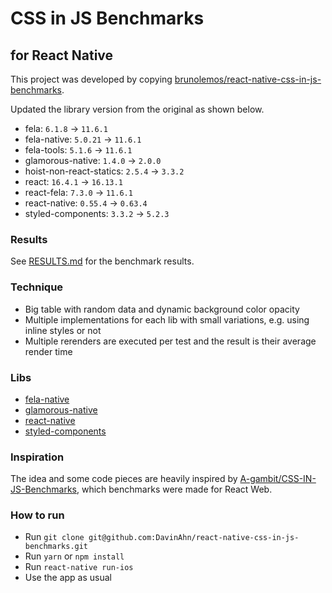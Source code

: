 # CSS in JS Benchmarks

## for React Native

This project was developed by copying [brunolemos/react-native-css-in-js-benchmarks](https://github.com/brunolemos/react-native-css-in-js-benchmarks).

Updated the library version from the original as shown below.

- fela: `6.1.8` -> `11.6.1`
- fela-native: `5.0.21` -> `11.6.1`
- fela-tools: `5.1.6` -> `11.6.1`
- glamorous-native: `1.4.0` -> `2.0.0`
- hoist-non-react-statics: `2.5.4` -> `3.3.2`
- react: `16.4.1` -> `16.13.1`
- react-fela: `7.3.0` -> `11.6.1`
- react-native: `0.55.4` -> `0.63.4`
- styled-components: `3.3.2` -> `5.2.3`

### Results

See [RESULTS.md](RESULTS.md) for the benchmark results.

### Technique

- Big table with random data and dynamic background color opacity
- Multiple implementations for each lib with small variations, e.g. using inline styles or not
- Multiple rerenders are executed per test and the result is their average render time

### Libs

- [fela-native](https://github.com/rofrischmann/fela/tree/master/packages/fela-native)
- [glamorous-native](https://github.com/robinpowered/glamorous-native)
- [react-native](https://github.com/facebook/react-native)
- [styled-components](https://github.com/styled-components/styled-components)

### Inspiration

The idea and some code pieces are heavily inspired by [A-gambit/CSS-IN-JS-Benchmarks](https://github.com/A-gambit/CSS-IN-JS-Benchmarks), which benchmarks were made for React Web.

### How to run

- Run `git clone git@github.com:DavinAhn/react-native-css-in-js-benchmarks.git`
- Run `yarn` or `npm install`
- Run `react-native run-ios`
- Use the app as usual
